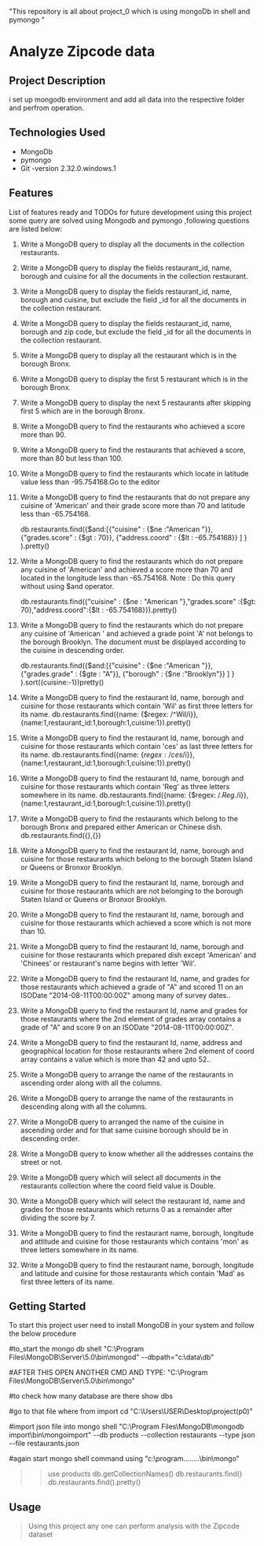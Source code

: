 "This repository is all about project_0 which is using mongoDb in shell and pymongo "
# Analyze Zipcode data

## Project Description

i set up mongodb environment and add all data into the respective folder and perfrom operation.
## Technologies Used

* MongoDb
* pymongo
* Git -version 2.32.0.windows.1

## Features

List of features ready and TODOs for future development
using this project some query are solved using Mongodb and pymongo ,following questions are listed below:

01. Write a MongoDB query to display all the documents in the collection restaurants.

02. Write a MongoDB query to display the fields restaurant_id, name, borough and cuisine for all the documents in the collection restaurant.

03. Write a MongoDB query to display the fields restaurant_id, name, borough and cuisine, but exclude the field _id for all the documents in the collection restaurant.

04. Write a MongoDB query to display the fields restaurant_id, name, borough and zip code, but exclude the field _id for all the documents in the collection restaurant.

05. Write a MongoDB query to display all the restaurant which is in the borough Bronx.

06. Write a MongoDB query to display the first 5 restaurant which is in the borough Bronx.

07. Write a MongoDB query to display the next 5 restaurants after skipping first 5 which are in the borough Bronx.

08. Write a MongoDB query to find the restaurants who achieved a score more than 90.

09. Write a MongoDB query to find the restaurants that achieved a score, more than 80 but less than 100.

10. Write a MongoDB query to find the restaurants which locate in latitude value less than -95.754168.Go to the editor

11. Write a MongoDB query to find the restaurants that do not prepare any cuisine of 'American' and their grade score more than 70 and latitude less than -65.754168.
	
	db.restaurants.find({$and:[{"cuisine" : {$ne :"American "}}, {"grades.score" : {$gt : 70}}, {"address.coord" : {$lt : -65.754168}} ] } ).pretty()

12. Write a MongoDB query to find the restaurants which do not prepare any cuisine of 'American' and achieved a score more than 70 and located in the longitude less than -65.754168.
Note : Do this query without using $and operator.
	
	db.restaurants.find({"cuisine" : {$ne : "American "},"grades.score" :{$gt: 70},"address.coord":{$lt : -65.754168}}).pretty()

13. Write a MongoDB query to find the restaurants which do not prepare any cuisine of 'American ' and achieved a grade point 'A' not belongs to the borough Brooklyn. The document must be displayed according to the cuisine in descending order.
	
	db.restaurants.find({$and:[{"cuisine" : {$ne :"American "}}, {"grades.grade" : {$gte : "A"}}, {"borough" : {$ne :"Brooklyn"}} ] } ).sort({cuisine:-1})pretty()

14. Write a MongoDB query to find the restaurant Id, name, borough and cuisine for those restaurants which contain 'Wil' as first three letters for its name.
	db.restaurants.find({name: {$regex: /^Wil/i}},{name:1,restaurant_id:1,borough:1,cuisine:1}).pretty()
15. Write a MongoDB query to find the restaurant Id, name, borough and cuisine for those restaurants which contain 'ces' as last three letters for its name.
	db.restaurants.find({name: {$regex: /ces$/i}},{name:1,restaurant_id:1,borough:1,cuisine:1}).pretty()
16. Write a MongoDB query to find the restaurant Id, name, borough and cuisine for those restaurants which contain 'Reg' as three letters somewhere in its name.
	db.restaurants.find({name: {$regex: /.*Reg.*/i}},{name:1,restaurant_id:1,borough:1,cuisine:1}).pretty()
17. Write a MongoDB query to find the restaurants which belong to the borough Bronx and prepared either American or Chinese dish.
	db.restaurants.find({},{})
18. Write a MongoDB query to find the restaurant Id, name, borough and cuisine for those restaurants which belong to the borough Staten Island or Queens or Bronxor Brooklyn.

19. Write a MongoDB query to find the restaurant Id, name, borough and cuisine for those restaurants which are not belonging to the borough Staten Island or Queens or Bronxor Brooklyn.

20. Write a MongoDB query to find the restaurant Id, name, borough and cuisine for those restaurants which achieved a score which is not more than 10.

21. Write a MongoDB query to find the restaurant Id, name, borough and cuisine for those restaurants which prepared dish except 'American' and 'Chinees' or restaurant's name begins with letter 'Wil'.

22. Write a MongoDB query to find the restaurant Id, name, and grades for those restaurants which achieved a grade of "A" and scored 11 on an ISODate "2014-08-11T00:00:00Z" among many of survey dates..

23. Write a MongoDB query to find the restaurant Id, name and grades for those restaurants where the 2nd element of grades array contains a grade of "A" and score 9 on an ISODate "2014-08-11T00:00:00Z".

24. Write a MongoDB query to find the restaurant Id, name, address and geographical location for those restaurants where 2nd element of coord array contains a value which is more than 42 and upto 52..

25. Write a MongoDB query to arrange the name of the restaurants in ascending order along with all the columns.

26. Write a MongoDB query to arrange the name of the restaurants in descending along with all the columns.

27. Write a MongoDB query to arranged the name of the cuisine in ascending order and for that same cuisine borough should be in descending order.

28. Write a MongoDB query to know whether all the addresses contains the street or not.

29. Write a MongoDB query which will select all documents in the restaurants collection where the coord field value is Double.

30. Write a MongoDB query which will select the restaurant Id, name and grades for those restaurants which returns 0 as a remainder after dividing the score by 7.

31. Write a MongoDB query to find the restaurant name, borough, longitude and attitude and cuisine for those restaurants which contains 'mon' as three letters somewhere in its name.

32. Write a MongoDB query to find the restaurant name, borough, longitude and latitude and cuisine for those restaurants which contain 'Mad' as first three letters of its name.







## Getting Started
   

To start this project user need to install MongoDB in your system and follow the below procedure 

#to_start the mongo db shell
"C:\Program Files\MongoDB\Server\5.0\bin\mongod" --dbpath="c:\data\db"

#AFTER THIS OPEN ANOTHER CMD AND TYPE:
"C:\Program Files\MongoDB\Server\5.0\bin\mongo"

#to check how many database are there
show dbs 

#go to that file where from import
cd "C:\Users\USER\Desktop\project(p0)"


#import json file into mongo shell
"C:\Program Files\MongoDB\mongodb import\bin\mongoimport" --db products --collection restaurants --type json --file restaurants.json

#again start mongo shell command using "c:\program........\bin\mongo"

>> use products
>>db.getCollectionNames()
>>db.restaurants.find()
>>db.restaurants.find().pretty()


## Usage

>Using this project any one can perform analysis with the Zipcode dataset






